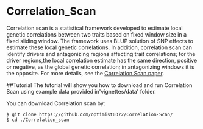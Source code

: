 # Correlation_Scan

Correlation scan is a statistical framework developed to estimate local genetic correlations between two traits based on fixed window size in a fixed sliding window. The framework uses BLUP solution of SNP effects to estimate these local genetic correlations. In addition, correlation scan can identify drivers and antagonizing regions affecting trait correlations; for the driver regions,the local correlation estimate has the same direction, positive or negative, as the global genetic correlation; in antagonizing windows it is the opposite. For more details, see the [Correlation Scan paper](https://doi.org/10.1101/2021.11.05.467409).

##Tutorial
The tutorial will show you how to download and run Correlation Scan using example data provided in'vignettes/data' folder.

You can download Correlation scan by:

```
$ git clone https://github.com/optimist0372/Correlation-Scan/
$ cd ./Correlation_scan
```





